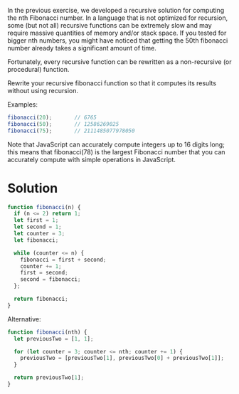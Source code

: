 In the previous exercise, we developed a recursive solution for computing the nth Fibonacci number. In a language that is not optimized for recursion, some (but not all) recursive functions can be extremely slow and may require massive quantities of memory and/or stack space. If you tested for bigger nth numbers, you might have noticed that getting the 50th fibonacci number already takes a significant amount of time.

Fortunately, every recursive function can be rewritten as a non-recursive (or procedural) function.

Rewrite your recursive fibonacci function so that it computes its results without using recursion.

Examples:
```js
fibonacci(20);       // 6765
fibonacci(50);       // 12586269025
fibonacci(75);       // 2111485077978050
```
Note that JavaScript can accurately compute integers up to 16 digits long; this means that fibonacci(78) is the largest Fibonacci number that you can accurately compute with simple operations in JavaScript.

# Solution
```js
function fibonacci(n) {
  if (n <= 2) return 1;
  let first = 1;
  let second = 1;
  let counter = 3;
  let fibonacci;

  while (counter <= n) {
    fibonacci = first + second;
    counter += 1;
    first = second;
    second = fibonacci;
  };

  return fibonacci;
}
```

Alternative:
```js
function fibonacci(nth) {
  let previousTwo = [1, 1];

  for (let counter = 3; counter <= nth; counter += 1) {
    previousTwo = [previousTwo[1], previousTwo[0] + previousTwo[1]];
  }

  return previousTwo[1];
}
```